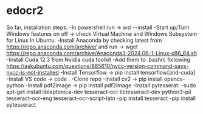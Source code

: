 # edocr2

So far, installation steps:
-In powershell run -> wsl --install
-Start up/Turn Windows features on off -> check Virtual Machine and Windows Subsystem for Linux
In Ubuntu:
-Install Anaconda by checking latest from https://repo.anaconda.com/archive/ and run -> wget https://repo.anaconda.com/archive/Anaconda3-2024.06-1-Linux-x86_64.sh 
-Install Cuda 12.3 from Nvidia cuda toolkit
-Add them to .bashrc following https://askubuntu.com/questions/885610/nvcc-version-command-says-nvcc-is-not-installed
-Install Tensorflow -> pip install tensorflow[and-cuda]
-Install VS code -> code .
-Clone repo
-Install cv2 -> pip install opencv-python
-Install pdf2image -> pip install pdf2image
-Install pytesserat:
    -sudo apt-get install libleptonica-dev tesseract-ocr libtesseract-dev python3-pil tesseract-ocr-eng tesseract-ocr-script-latn
    -pip install tesseract
    -pip install pytesseract


